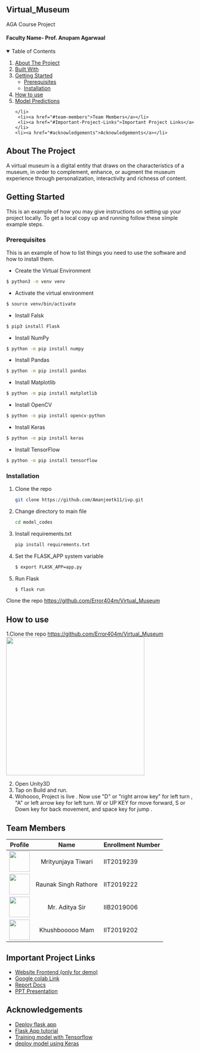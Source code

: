 ## Virtual_Museum
AGA Course Project

#### Faculty Name- Prof. Anupam Agarwaal

<!-- TABLE OF CONTENTS -->
<details open="open">
  <summary>Table of Contents</summary>
  <ol>
    <li>
      <a href="#about-the-project">About The Project</a>
    </li>
    <li><a href="#built-with">Built With</a></li>
    <li>
      <a href="#getting-started">Getting Started</a>
      <ul>
        <li><a href="#prerequisites">Prerequisites</a></li>
        <li><a href="#installation">Installation</a></li>
      </ul>
    </li>
    <li><a href="#How-to-use">How to use</a></li>
    <li>
      <a href="#model-predictions">Model Predictions</a>
     
    </li>
     <li><a href="#team-members">Team Members</a></li>
     <li><a href="#Important-Project-Links">Important Project Links</a></li>
    <li><a href="#acknowledgements">Acknowledgements</a></li>
  </ol>
</details>


## About The Project
A virtual museum is a digital entity that draws on the characteristics of a museum, in order to complement, enhance, or augment the museum experience through personalization, interactivity and richness of content.

<!-- ## Team Members
|   Enrollment No.  |   Name   | Github ID |
|   --------------  |   ----   | -------- |
|    IIT2019239  |  Mrityunjaya Tiwari  | [Error404m ](https://github.com/Error404m) |
|    IIT2019222  |   Rauank Singh Rathore  | [Error404r ](https://github.com/Error404r) |
|    MIT2021006  |   Aditya Gupta |  [Amanjeetk11 ](https://github.com/Amanjeetk11) |
|    MIT2021045  |   KM Khushboo  | [Jyo123-verma ](https://github.com/Jyo123-verma) |


## Built With
<ul>
   <li>Unity3D</li>
   <li>Blender</li>
   <li>Google Script</li>
  <li>Javascript</li>
</ul>


<!-- GETTING STARTED -->
## Getting Started

This is an example of how you may give instructions on setting up your project locally.
To get a local copy up and running follow these simple example steps.

### Prerequisites

This is an example of how to list things you need to use the software and how to install them.
  * Create the Virtual Environment
  ```sh
  $ python3 -m venv venv
  ```
  
  * Activate the virtual environment
  ```sh
  $ source venv/bin/activate
  ```
  
  * Install Falsk
  ```sh
  $ pip3 install Flask
  ```
  
  * Install NumPy
  ```sh
  $ python -m pip install numpy
  ```
  
  * Install Pandas
  ```sh
  $ python -m pip install pandas
  ```
  
  * Install Matplotlib
  ```sh
  $ python -m pip install matplotlib
  ```
  
  * Install OpenCV
  ```sh
  $ python -m pip install opencv-python
  ```
  
  * Install Keras
  ```sh
  $ python -m pip install keras
  ```
  
  * Install TensorFlow
  ```sh
  $ python -m pip install tensorflow
  ```
  
 ### Installation


1. Clone the repo
   ```sh
   git clone https://github.com/Amanjeetk11/ivp.git
   ```
2. Change directory to main file
   ```sh
   cd model_codes
   ```
3. Install requirements.txt
   ```sh
   pip install requirements.txt 
   ```
4. Set the FLASK_APP system variable
   ```sh
   $ export FLASK_APP=app.py
   ```
5. Run Flask
   ```sh
   $ flask run
   ```
Clone the repo https://github.com/Error404m/Virtual_Museum

<!-- Usage -->
## How to use
1.Clone the repo https://github.com/Error404m/Virtual_Museum
<br> <img src="ss/landing_page.png"  height="370" />

2. Open Unity3D
3. Tap on Build and run.
4. Wohoooo, Project is live . Now use "D" or "right arrow key" for left turn , "A" or left arrow key for left turn. W or UP KEY for move forward, S or Down key for back movement, and space key for jump .




<!-- Usage -->

<!-- Acknowledgements -->
## Team Members  
   
| Profile | Name | Enrollment Number | 
| :-------------: | :-------------: | ------------- |
| <img src='https://dbms.redixolabs.in/img/jprmbt1.jpeg' width='55' height='55'> | Mrityunjaya Tiwari| IIT2019239 
| <img src='https://dbms.redixolabs.in/img/RAUNAK.jpeg' width='55' height='55'> | Raunak Singh Rathore| IIT2019222
| <img src='https://dbms.redixolabs.in/img/20210429_210617.jpg' width='55' height='55'>| Mr. Aditya Sir| IIB2019006  
| <img src='https://dbms.redixolabs.in/img/jyoti.jpeg' width='55' height='55'> | Khushbooooo Mam| IIT2019202

<!-- Important Project Links -->
## Important Project Links
* [Website Frontend (only for demo) ](https://amanjeetk11.github.io/ivp/Web%20part/index.html)
* [Google colab Link](https://colab.research.google.com/drive/1s0LwOQbv54WbKTxh9PvEtcFiVrercUxK?usp=sharing)
* [Report Docs](https://docs.google.com/document/d/1KTymgQa6YGZmuw8pNrisI0JCPPe5htt6/edit#)
* [PPT Presentation](https://towardsdatascim/build-your-first-machine-learning-model-using-tensorflow-d61b9b2b7d5e)



<!-- Acknowledgements -->
## Acknowledgements
* [Deploy flask app ](https://www.freecodecamp.org/news/how-to-build-a-web-application-using-flask-and-deploy-it-to-the-cloud-3551c985e492/)
* [Flask App tutorial](https://www.digitalocean.com/community/tutorials/how-to-make-a-web-application-using-flask-in-python-3)
* [Training model with Tensorflow](https://towardsdatascience.com/build-your-first-machine-learning-model-using-tensorflow-d61b9b2b7d5e)
* [deploy model using Keras](https://machinelearningmastery.com/tutorial-first-neural-network-python-keras/)
